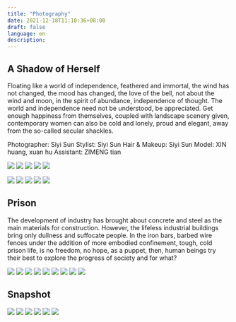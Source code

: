 ```yaml
---
title: "Photography"
date: 2021-12-18T11:10:36+08:00
draft: false
language: en
description: 
---
```




## A Shadow of Herself

Floating like a world of independence, feathered and immortal, the wind has not changed, the mood has changed, the love of the bell, not about the wind and moon, in the spirit of abundance, independence of thought. The world and independence need not be understood, be appreciated.
Get enough happiness from themselves, coupled with landscape scenery given, contemporary women can also be cold and lonely, proud and elegant, away from the so-called secular shackles.

Photographer: Siyi Sun
Stylist: Siyi Sun
Hair & Makeup: Siyi Sun
Model: XIN huang, xuan hu
Assistant: ZIMENG tian


![](/images/Photography/Herself/v1/1.png)
![](/images/Photography/Herself/v1/2.png)
![](/images/Photography/Herself/v1/3.png)
![](/images/Photography/Herself/v1/4.png)
![](/images/Photography/Herself/v1/5.png)


![](/images/Photography/Herself/v2/1.png)
![](/images/Photography/Herself/v2/2.png)
![](/images/Photography/Herself/v2/3.png)
![](/images/Photography/Herself/v2/4.png)
![](/images/Photography/Herself/v2/5.png)


## Prison

The development of industry has brought about concrete and steel as the main materials for construction. However, the lifeless industrial buildings bring only dullness and suffocate people.
In the iron bars, barbed wire fences under the addition of more embodied confinement, tough, cold prison life, is no freedom, no hope, as a puppet, then, human beings try their best to explore the progress of society and for what?

![](/images/Photography/Prison/1.JPG)
![](/images/Photography/Prison/2.JPG)
![](/images/Photography/Prison/3.JPG)
![](/images/Photography/Prison/4.JPG)
![](/images/Photography/Prison/5.JPG)
![](/images/Photography/Prison/6.JPG)
![](/images/Photography/Prison/7.JPG)
![](/images/Photography/Prison/8.JPG)
![](/images/Photography/Prison/9.JPG)


## Snapshot

![](/images/Photography/Snapshot/1.jpg)
![](/images/Photography/Snapshot/2.jpg)
![](/images/Photography/Snapshot/3.jpg)
![](/images/Photography/Snapshot/4.jpg)
![](/images/Photography/Snapshot/5.jpg)
![](/images/Photography/Snapshot/6.jpg)
